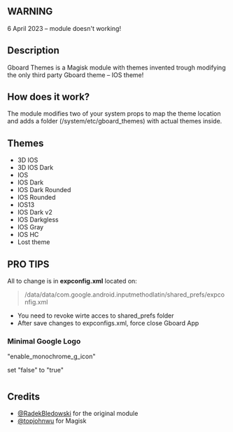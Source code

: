 ## WARNING
6 April 2023 – module doesn't working! 

## Description
Gboard Themes is a Magisk module with themes invented trough modifying the only third party Gboard theme – IOS theme!

## How does it work?
The module modifies two of your system props to map the theme location and adds a folder (/system/etc/gboard_themes) with actual themes inside.

## Themes
- 3D IOS
- 3D IOS Dark
- IOS
- IOS Dark
- IOS Dark Rounded
- IOS Rounded
- IOS13
- IOS Dark v2
- IOS Darkgless
- IOS Gray
- IOS HC
- Lost theme

## PRO TIPS

All to change is in **expconfig.xml** located on:
> /data/data/com.google.android.inputmethodlatin/shared_prefs/expconfig.xml

- You need to revoke wirte acces to shared_prefs folder
- After save changes to expconfigs.xml, force close Gboard App


### Minimal Google Logo
"enable_monochrome_g_icon"

set "false" to "true"
#
## Credits
- [@RadekBledowski](https://github.com/RadekBledowski) for the original module
- [@topjohnwu](https://github.com/topjohnwu) for Magisk
